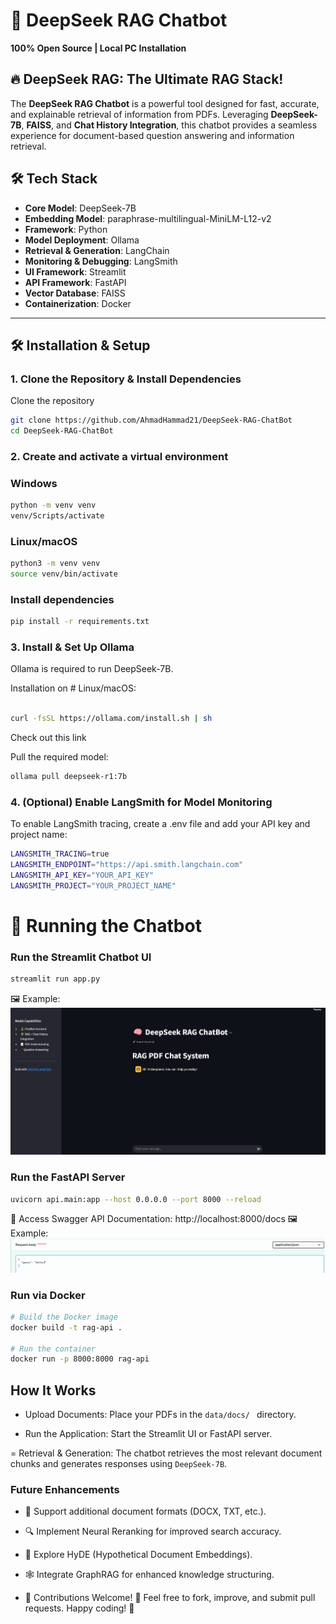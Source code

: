 # 🚀 DeepSeek RAG Chatbot
**100% Open Source | Local PC Installation**

## 🔥 DeepSeek RAG: The Ultimate RAG Stack!

The **DeepSeek RAG Chatbot** is a powerful tool designed for fast, accurate, and explainable retrieval of information from PDFs. Leveraging **DeepSeek-7B**, **FAISS**, and **Chat History Integration**, this chatbot provides a seamless experience for document-based question answering and information retrieval.

## 🛠️ Tech Stack

- **Core Model**: DeepSeek-7B
- **Embedding Model**: paraphrase-multilingual-MiniLM-L12-v2
- **Framework**: Python
- **Model Deployment**: Ollama
- **Retrieval & Generation**: LangChain
- **Monitoring & Debugging**: LangSmith
- **UI Framework**: Streamlit
- **API Framework**: FastAPI
- **Vector Database**: FAISS
- **Containerization**: Docker
---

## 🛠️ Installation & Setup

### 1. Clone the Repository & Install Dependencies
Clone the repository
```bash
git clone https://github.com/AhmadHammad21/DeepSeek-RAG-ChatBot
cd DeepSeek-RAG-ChatBot
```

### 2. Create and activate a virtual environment
### Windows
```bash
python -m venv venv
venv/Scripts/activate
```

### Linux/macOS
```bash
python3 -m venv venv
source venv/bin/activate
```

### Install dependencies
```bash
pip install -r requirements.txt
```

### 3. Install & Set Up Ollama
Ollama is required to run DeepSeek-7B.

Installation on # Linux/macOS:
```bash

curl -fsSL https://ollama.com/install.sh | sh

```
Check out this link

Pull the required model:
```bash
ollama pull deepseek-r1:7b
```

### 4. (Optional) Enable LangSmith for Model Monitoring

To enable LangSmith tracing, create a .env file and add your API key and project name:
```bash
LANGSMITH_TRACING=true
LANGSMITH_ENDPOINT="https://api.smith.langchain.com"
LANGSMITH_API_KEY="YOUR_API_KEY"
LANGSMITH_PROJECT="YOUR_PROJECT_NAME"
```

# 🚀 Running the Chatbot

### Run the Streamlit Chatbot UI
```bash
streamlit run app.py
```
🖼️ Example:
![Streamlit UI Screenshot](images/streamlit.png)


### Run the FastAPI Server
```bash
uvicorn api.main:app --host 0.0.0.0 --port 8000 --reload
```
📌 Access Swagger API Documentation: http://localhost:8000/docs
🖼️ Example:
![Swagger UI Screenshot](images/swagger.png)


### Run via Docker
```bash
# Build the Docker image
docker build -t rag-api .

# Run the container
docker run -p 8000:8000 rag-api
```

## How It Works

- Upload Documents: Place your PDFs in the `data/docs/ ` directory.

- Run the Application: Start the Streamlit UI or FastAPI server.

= Retrieval & Generation: The chatbot retrieves the most relevant document chunks and generates responses using `DeepSeek-7B`.

### Future Enhancements

- 📂 Support additional document formats (DOCX, TXT, etc.).

- 🔍 Implement Neural Reranking for improved search accuracy.

- 🤖 Explore HyDE (Hypothetical Document Embeddings).

- 🕸️ Integrate GraphRAG for enhanced knowledge structuring.

- 📌 Contributions Welcome! 🚀 Feel free to fork, improve, and submit pull requests. Happy coding! 🎯